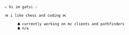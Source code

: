       ♕ hi im gatsi ♘

      ⋊ i like chess and coding ⋉
			
			☗ currently working on mc clients and pathfinders 
			☗ n/a
